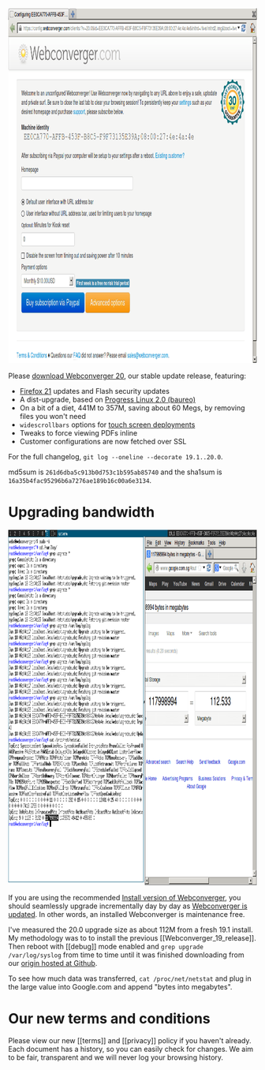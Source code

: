 <img src="/img/webc-20.png" width=960 height=720 alt="Webconverger 20 screenshot">

Please [download Webconverger 20](http://dl.webconverger.com/latest.iso), our stable update release, featuring:

* [Firefox 21](http://www.mozilla.org/en-US/firefox/21.0/releasenotes/) updates and Flash security updates
* A dist-upgrade, based on [Progress Linux 2.0 (baureo)](http://www.progress-linux.org/releases/stable/current/)
* On a bit of a diet, 441M to 357M, saving about 60 Megs, by removing files you won't need
* `widescrollbars` options for [touch screen deployments](http://webconverger.org/touch_screen_calibration/)
* Tweaks to force viewing PDFs inline
* Customer configurations are now fetched over SSL

For the full changelog, `git log --oneline --decorate 19.1..20.0`.

md5sum is `261d6dba5c913b0d753c1b595ab85740` and the sha1sum is
`16a35b4fac95296b6a7276ae189b16c00a6e3134`.

# Upgrading bandwidth

<img src="/img/upgrade-bandwidth19-20.png" width=960 height=720 alt="112MB upgrade">

If you are using the recommended <a
href="http://config.webconverger.com/faq/#what-do-you-mean-by-live-version-and-install-version">Install
version of Webconverger</a>, you should seamlessly upgrade incrementally day by
day as [Webconverger is
updated](https://github.com/Webconverger/webc/commits/master). In other words,
an installed Webconverger is maintenance free.

I've measured the 20.0 upgrade size as about 112M from a fresh 19.1 install. My
methodology was to to install the previous [[Webconverger_19_release]]. Then
reboot with [[debug]] mode enabled and `grep upgrade /var/log/syslog` from time
to time until it was finished downloading from our [origin hosted at
Github](https://github.com/Webconverger/webc).

To see how much data was transferred, `cat /proc/net/netstat` and plug in the
large value into Google.com and append "bytes into megabytes".

# Our new terms and conditions

Please view our new [[terms]] and [[privacy]] policy if you haven't already.
Each document has a history, so you can easily check for changes. We aim to be
fair, transparent and we will never log your browsing history.
